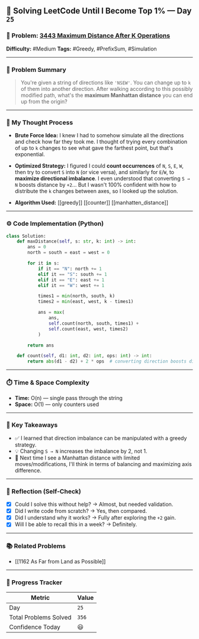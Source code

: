 ## 🧠 Solving LeetCode Until I Become Top 1% — Day `25`

### 🔹 Problem: [3443 Maximum Distance After K Operations](https://leetcode.com/problems/maximum-distance-after-k-operations/)

**Difficulty:** #Medium
**Tags:** #Greedy, #PrefixSum, #Simulation

---

### 📝 Problem Summary

> You're given a string of directions like `'NSEW'`. You can change up to `k` of them into another direction. After walking according to this possibly modified path, what's the **maximum Manhattan distance** you can end up from the origin?

---

### 🧠 My Thought Process

- **Brute Force Idea:**
  I knew I had to somehow simulate all the directions and check how far they took me. I thought of trying every combination of up to `k` changes to see what gave the farthest point, but that's exponential.

- **Optimized Strategy:**
  I figured I could **count occurrences** of `N`, `S`, `E`, `W`, then try to convert `S` into `N` (or vice versa), and similarly for `E`/`W`, to **maximize directional imbalance**. I even understood that converting `S → N` boosts distance by `+2`...
  But I wasn't 100% confident with how to distribute the `k` changes between axes, so I looked up the solution.

- **Algorithm Used:**
  [[greedy]] [[counter]] [[manhatten_distance]]

---

### ⚙️ Code Implementation (Python)

```python
class Solution:
    def maxDistance(self, s: str, k: int) -> int:
        ans = 0
        north = south = east = west = 0

        for it in s:
            if it == "N": north += 1
            elif it == "S": south += 1
            elif it == "E": east += 1
            elif it == "W": west += 1

            times1 = min(north, south, k)
            times2 = min(east, west, k - times1)

            ans = max(
                ans,
                self.count(north, south, times1) +
                self.count(east, west, times2)
            )

        return ans

    def count(self, d1: int, d2: int, ops: int) -> int:
        return abs(d1 - d2) + 2 * ops  # converting direction boosts distance by 2
```

---

### ⏱️ Time & Space Complexity

- **Time:** O(n) — single pass through the string
- **Space:** O(1) — only counters used

---

### 🧩 Key Takeaways

- ✅ I learned that direction imbalance can be manipulated with a greedy strategy.
- 💡 Changing `S → N` increases the imbalance by 2, not 1.
- 💭 Next time I see a Manhattan distance with limited moves/modifications, I'll think in terms of balancing and maximizing axis difference.

---

### 🔁 Reflection (Self-Check)

- [x] Could I solve this without help? → Almost, but needed validation.
- [x] Did I write code from scratch? → Yes, then compared.
- [x] Did I understand why it works? → Fully after exploring the `+2` gain.
- [x] Will I be able to recall this in a week? → Definitely.

---

### 📚 Related Problems

- [[1162 As Far from Land as Possible]]

---

### 🚀 Progress Tracker

| Metric                | Value |
| --------------------- | ----- |
| Day                   | `25`  |
| Total Problems Solved | `356` |
| Confidence Today      | 😃    |
